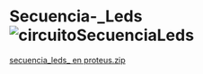 # Secuencia-_Leds![circuitoSecuenciaLeds](https://user-images.githubusercontent.com/65551197/172962555-88a2ab86-21f9-45f7-a143-7abdeb07d2c4.png)
[secuencia_leds_ en proteus.zip](https://github.com/Michaeltroc/Secuencia-_Leds/files/8874539/secuencia_leds_.en.proteus.zip)
